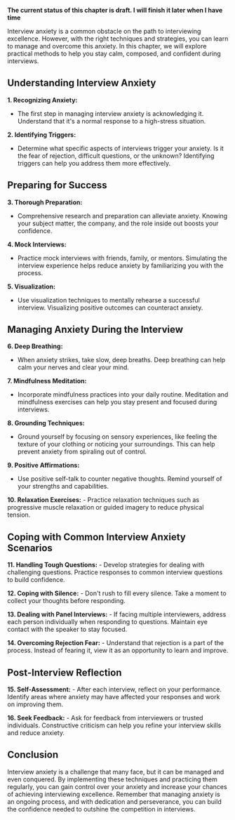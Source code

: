 **The current status of this chapter is draft. I will finish it later when I have time**

Interview anxiety is a common obstacle on the path to interviewing excellence. However, with the right techniques and strategies, you can learn to manage and overcome this anxiety. In this chapter, we will explore practical methods to help you stay calm, composed, and confident during interviews.

Understanding Interview Anxiety
-------------------------------

**1. Recognizing Anxiety:**

* The first step in managing interview anxiety is acknowledging it. Understand that it's a normal response to a high-stress situation.

**2. Identifying Triggers:**

* Determine what specific aspects of interviews trigger your anxiety. Is it the fear of rejection, difficult questions, or the unknown? Identifying triggers can help you address them more effectively.

Preparing for Success
---------------------

**3. Thorough Preparation:**

* Comprehensive research and preparation can alleviate anxiety. Knowing your subject matter, the company, and the role inside out boosts your confidence.

**4. Mock Interviews:**

* Practice mock interviews with friends, family, or mentors. Simulating the interview experience helps reduce anxiety by familiarizing you with the process.

**5. Visualization:**

* Use visualization techniques to mentally rehearse a successful interview. Visualizing positive outcomes can counteract anxiety.

Managing Anxiety During the Interview
-------------------------------------

**6. Deep Breathing:**

* When anxiety strikes, take slow, deep breaths. Deep breathing can help calm your nerves and clear your mind.

**7. Mindfulness Meditation:**

* Incorporate mindfulness practices into your daily routine. Meditation and mindfulness exercises can help you stay present and focused during interviews.

**8. Grounding Techniques:**

* Ground yourself by focusing on sensory experiences, like feeling the texture of your clothing or noticing your surroundings. This can help prevent anxiety from spiraling out of control.

**9. Positive Affirmations:**

* Use positive self-talk to counter negative thoughts. Remind yourself of your strengths and capabilities.

**10. Relaxation Exercises:** - Practice relaxation techniques such as progressive muscle relaxation or guided imagery to reduce physical tension.

Coping with Common Interview Anxiety Scenarios
----------------------------------------------

**11. Handling Tough Questions:** - Develop strategies for dealing with challenging questions. Practice responses to common interview questions to build confidence.

**12. Coping with Silence:** - Don't rush to fill every silence. Take a moment to collect your thoughts before responding.

**13. Dealing with Panel Interviews:** - If facing multiple interviewers, address each person individually when responding to questions. Maintain eye contact with the speaker to stay focused.

**14. Overcoming Rejection Fear:** - Understand that rejection is a part of the process. Instead of fearing it, view it as an opportunity to learn and improve.

Post-Interview Reflection
-------------------------

**15. Self-Assessment:** - After each interview, reflect on your performance. Identify areas where anxiety may have affected your responses and work on improving them.

**16. Seek Feedback:** - Ask for feedback from interviewers or trusted individuals. Constructive criticism can help you refine your interview skills and reduce anxiety.

Conclusion
----------

Interview anxiety is a challenge that many face, but it can be managed and even conquered. By implementing these techniques and practicing them regularly, you can gain control over your anxiety and increase your chances of achieving interviewing excellence. Remember that managing anxiety is an ongoing process, and with dedication and perseverance, you can build the confidence needed to outshine the competition in interviews.
